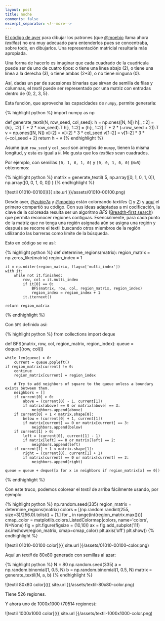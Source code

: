 ```yaml
--- 
layout: post 
title: noche 
comments: false 
excerpt_separator: <!--more--> 
---
```


[El código de
ayer](https://infrahumano.github.io/exterior/2020/04/04/noche.html) para
dibujar los patrones (que [@moebio](http://twitter.com/moebio) llama ahora
_textiles_) no era muy adecuado para entenderlos pues se concentraba,
sobre todo, en dibujarlos. Una representación matricial resultaría más
apropiada. 

<!--more-->

Una forma de hacerlo es imaginar que cada cuadrado de la cuadrícula puede
ser de uno de cuatro tipos: o tiene una línea abajo (2), o tiene una línea
a la derecha (3), o tiene ambas (2+3), o no tiene ninguna (0).

Así, dadas un par de sucesiones binarias que sirvan de semilla de filas
y columnas, el _textil_ puede ser representado por una matriz con entradas
dentro de {0, 2, 3, 5}. 

Esta función, que aprovecha las capacidades de `numpy`, permite generarla:

{% highlight python %} 
import numpy as np

def generate_textil(N, row_seed, col_seed):
    h = np.ones([N, N])
    h[:, ::2] = (h[:, ::2].T * 2 * row_seed).T
    h[:, 1::2] = (h[:, 1::2].T * 2 * (~row_seed + 2)).T
    v = np.ones([N, N])
    v[::2] = v[::2] * 3 * col_seed
    v[1::2] = v[1::2] * 3 * (~col_seed + 2)
    return h + v
{% endhighlight %}

Asume que `row_seed` y `col_seed` son arreglos de `numpy`, tienen la misma
longitud, y esta es igual a `N`. Me gusta que los _textiles_ sean
cuadrados.

Por ejemplo, con semillas `[0, 1, 0, 1, 0]` y `[0, 0, 1, 0, 0]` (`N=5`)
obtenemos:

{% highlight python %}
matrix = generate_textil(
    5, 
    np.array([0, 1, 0, 1, 0]), 
    np.array([0, 0, 1, 0, 0])
)
{% endhighlight %}

![textil 01010-00100]({{ site.url }}/assets/01010-00100.png)

Desde ayer, [@zubie7a](http://twitter.com/zubie7a)
y [@moebio](http://twitter.com/moebio) están coloreando _textiles_
([1](https://twitter.com/zubie7a/status/1246917600824758274)
y [2](https://twitter.com/moebio/status/1246671768162406400))
y [aquí](https://pastebin.com/hsA5CS2R) el primero compartió su código.
Con sus ideas adaptadas a mi codificación, la clave de la coloreada
resulta ser un algoritmo _BFS_ ([Breadth-first
search](https://en.wikipedia.org/wiki/Breadth-first_search)) que permita
reconocer regiones contiguas. Esencialmente, para cada punto de la matriz
que no tenga una región asignada aún se asigna una región y después se
recorre el textil buscando otros miembros de la región utilizando las
barreras como límite de la búsqueda. 

Esto en código se ve así: 

{% highlight python %}
def determine_regions(matrix):
    region_matrix = np.zeros_like(matrix)
    region_index = 1

    it = np.nditer(region_matrix, flags=['multi_index'])
    with it:
        while not it.finished:
            row, col = it.multi_index
            if it[0] == 0:
                BFS(matrix, row, col, region_matrix, region_index)
                region_index = region_index + 1
            it.iternext()
            
    return region_matrix
{% endhighlight %}

Con `BFS` definido así: 

{% highlight python %}
from collections import deque

def BFS(matrix, row, col, region_matrix, region_index):
    queue = deque([(row, col)])

    while len(queue) > 0:
        current = queue.popleft()
	if region_matrix[current] != 0:
	    continue
        region_matrix[current] = region_index

        # Try to add neighbors of square to the queue unless a boundary exists between them.
        neighbors = []
        if current[0] > 0:
            above = (current[0] - 1, current[1])
            if matrix[above] == 0 or matrix[above] == 3:
                neighbors.append(above)
        if current[0] + 1 < matrix.shape[0]:
            below = (current[0] + 1, current[1])
            if matrix[current] == 0 or matrix[current] == 3:
                neighbors.append(below)
        if current[1] > 0:
            left = (current[0], current[1] - 1)
            if matrix[left] == 0 or matrix[left] == 2:
                neighbors.append(left)
        if current[1] + 1 < matrix.shape[1]:
            right = (current[0], current[1] + 1)
            if matrix[current] == 0 or matrix[current] == 2:
                neighbors.append(right)

	queue = queue + deque([x for x in neighbors if region_matrix[x] == 0])
{% endhighlight %} 

Con este truco, podemos colorear el _textil_ de arriba fácilmente usando,
por ejemplo: 

{% highlight python %}
np.random.seed(335)
region_matrix = determine_regions(matrix)
colors = [(np.random.randint(255, size=3)/256.0).tolist() + [1.] 
          for _ in range(int(region_matrix.max()))]
cmap_color = matplotlib.colors.ListedColormap(colors, name='colors', N=None)
fig = plt.figure(figsize = (10,10)) 
ax = fig.add_subplot(111)
ax.imshow(region_matrix, cmap=cmap_color)
plt.axis('off')
plt.show()
{% endhighlight %}

![textil 01010-00100 color]({{ site.url }}/assets/01010-00100-color.png) 

Aquí un _textil_ de 80x80 generado con semillas al azar:

{% highlight python %}
N = 80
np.random.seed(335)
a = np.random.binomial(1, 0.5, N)
b = np.random.binomial(1, 0.5, N)
matrix = generate_textil(N, a, b)
{% endhighlight %}

![textil 80x80 color]({{ site.url }}/assets/textil-80x80-color.png)

Tiene 526 regiones.

Y ahora uno de 1000x1000 (70514 regiones):

![textil 1000x1000 color]({{ site.url }}/assets/textil-1000x1000-color.png)
